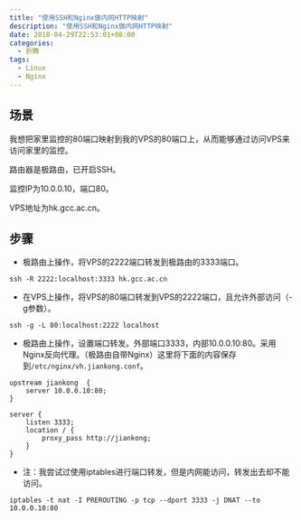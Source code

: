 ```yaml
---
title: "使用SSH和Nginx做内网HTTP映射"
description: "使用SSH和Nginx做内网HTTP映射"
date: 2018-04-29T22:53:01+08:00
categories:
  - 折腾
tags:
  - Linux
  - Nginx
---
```


## 场景

我想把家里监控的80端口映射到我的VPS的80端口上，从而能够通过访问VPS来访问家里的监控。

路由器是极路由，已开启SSH。

监控IP为10.0.0.10，端口80。

VPS地址为hk.gcc.ac.cn。

## 步骤

- 极路由上操作，将VPS的2222端口转发到极路由的3333端口。

```shell
ssh -R 2222:localhost:3333 hk.gcc.ac.cn
```

- 在VPS上操作，将VPS的80端口转发到VPS的2222端口，且允许外部访问（-g参数）。

```shell
ssh -g -L 80:localhost:2222 localhost
```

- 极路由上操作，设置端口转发。外部端口3333，内部10.0.0.10:80。采用Nginx反向代理。（极路由自带Nginx）这里将下面的内容保存到`/etc/nginx/vh.jiankong.conf`。

```nginx
upstream jiankong  {
    server 10.0.0.10:80;
}

server {
    listen 3333;
    location / {
        proxy_pass http://jiankong;
    }
}
```

- 注：我尝试过使用iptables进行端口转发，但是内网能访问，转发出去却不能访问。

```shell
iptables -t nat -I PREROUTING -p tcp --dport 3333 -j DNAT --to 10.0.0.10:80
```